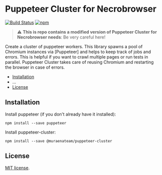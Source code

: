 # Puppeteer Cluster for Necrobrowser

[![Build Status](https://api.travis-ci.org/thomasdondorf/puppeteer-cluster.svg?branch=master)](https://travis-ci.org/thomasdondorf/puppeteer-cluster)
[![npm](https://badgen.now.sh/npm/v/@muraenateam/puppeteer-cluster)](https://www.npmjs.com/package/@muraenateam/puppeteer-cluster)

> :warning: **This is repo contains a modified version of Puppeteer Cluster for Necrobrowser needs**: Be very careful here!


Create a cluster of puppeteer workers. This library spawns a pool of Chromium instances via [Puppeteer] and helps to keep track of jobs and errors. This is helpful if you want to crawl multiple pages or run tests in parallel. Puppeteer Cluster takes care of reusing Chromium and restarting the browser in case of errors.

- [Installation](#installation)
- ... 
- [License](#license)


## Installation

Install puppeteer (if you don't already have it installed):

`npm install --save puppeteer`

Install puppeteer-cluster:

`npm install --save @muraenateam/puppeteer-cluster`


## License

[MIT license](./LICENSE).

